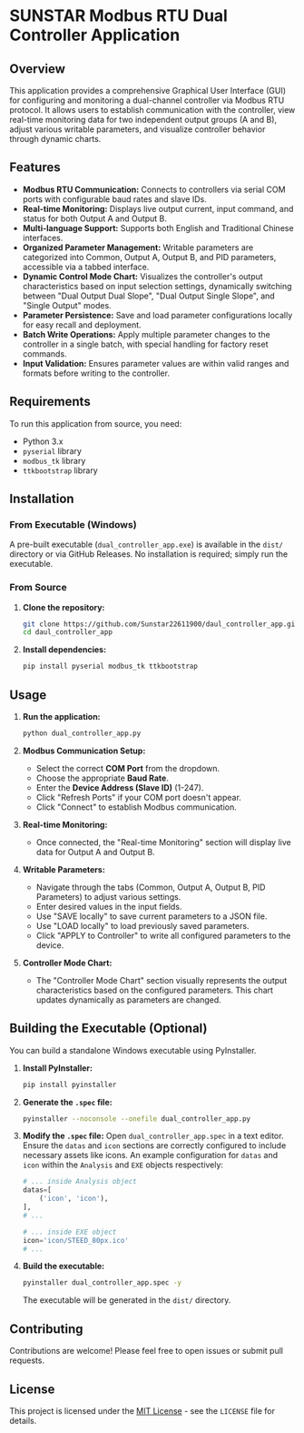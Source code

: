 # SUNSTAR Modbus RTU Dual Controller Application

## Overview

This application provides a comprehensive Graphical User Interface (GUI) for configuring and monitoring a dual-channel controller via Modbus RTU protocol. It allows users to establish communication with the controller, view real-time monitoring data for two independent output groups (A and B), adjust various writable parameters, and visualize controller behavior through dynamic charts.

## Features

*   **Modbus RTU Communication:** Connects to controllers via serial COM ports with configurable baud rates and slave IDs.
*   **Real-time Monitoring:** Displays live output current, input command, and status for both Output A and Output B.
*   **Multi-language Support:** Supports both English and Traditional Chinese interfaces.
*   **Organized Parameter Management:** Writable parameters are categorized into Common, Output A, Output B, and PID parameters, accessible via a tabbed interface.
*   **Dynamic Control Mode Chart:** Visualizes the controller's output characteristics based on input selection settings, dynamically switching between "Dual Output Dual Slope", "Dual Output Single Slope", and "Single Output" modes.
*   **Parameter Persistence:** Save and load parameter configurations locally for easy recall and deployment.
*   **Batch Write Operations:** Apply multiple parameter changes to the controller in a single batch, with special handling for factory reset commands.
*   **Input Validation:** Ensures parameter values are within valid ranges and formats before writing to the controller.

## Requirements

To run this application from source, you need:

*   Python 3.x
*   `pyserial` library
*   `modbus_tk` library
*   `ttkbootstrap` library

## Installation

### From Executable (Windows)

A pre-built executable (`dual_controller_app.exe`) is available in the `dist/` directory or via GitHub Releases. No installation is required; simply run the executable.

### From Source

1.  **Clone the repository:**
    ```bash
    git clone https://github.com/Sunstar22611900/daul_controller_app.git
    cd daul_controller_app
    ```

2.  **Install dependencies:**
    ```bash
    pip install pyserial modbus_tk ttkbootstrap
    ```

## Usage

1.  **Run the application:**
    ```bash
    python dual_controller_app.py
    ```

2.  **Modbus Communication Setup:**
    *   Select the correct **COM Port** from the dropdown.
    *   Choose the appropriate **Baud Rate**.
    *   Enter the **Device Address (Slave ID)** (1-247).
    *   Click "Refresh Ports" if your COM port doesn't appear.
    *   Click "Connect" to establish Modbus communication.

3.  **Real-time Monitoring:**
    *   Once connected, the "Real-time Monitoring" section will display live data for Output A and Output B.

4.  **Writable Parameters:**
    *   Navigate through the tabs (Common, Output A, Output B, PID Parameters) to adjust various settings.
    *   Enter desired values in the input fields.
    *   Use "SAVE locally" to save current parameters to a JSON file.
    *   Use "LOAD locally" to load previously saved parameters.
    *   Click "APPLY to Controller" to write all configured parameters to the device.

5.  **Controller Mode Chart:**
    *   The "Controller Mode Chart" section visually represents the output characteristics based on the configured parameters. This chart updates dynamically as parameters are changed.

## Building the Executable (Optional)

You can build a standalone Windows executable using PyInstaller.

1.  **Install PyInstaller:**
    ```bash
    pip install pyinstaller
    ```

2.  **Generate the `.spec` file:**
    ```bash
    pyinstaller --noconsole --onefile dual_controller_app.py
    ```

3.  **Modify the `.spec` file:**
    Open `dual_controller_app.spec` in a text editor. Ensure the `datas` and `icon` sections are correctly configured to include necessary assets like icons. An example configuration for `datas` and `icon` within the `Analysis` and `EXE` objects respectively:

    ```python
    # ... inside Analysis object
    datas=[
        ('icon', 'icon'),
    ],
    # ...

    # ... inside EXE object
    icon='icon/STEED_80px.ico'
    # ...
    ```

4.  **Build the executable:**
    ```bash
    pyinstaller dual_controller_app.spec -y
    ```
    The executable will be generated in the `dist/` directory.

## Contributing

Contributions are welcome! Please feel free to open issues or submit pull requests.

## License

This project is licensed under the [MIT License](LICENSE) - see the `LICENSE` file for details.
